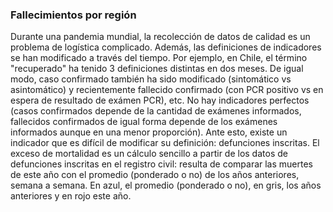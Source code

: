 ### Fallecimientos por región

Durante una pandemia mundial, la recolección de datos de calidad es un problema de logística complicado. Además, las definiciones de indicadores se han modificado a través del tiempo. Por ejemplo, en Chile, el término "recuperado" ha tenido 3 definiciones distintas en dos meses. De igual modo, caso confirmado también ha sido modificado (sintomático vs asintomático) y recientemente fallecido confirmado (con PCR positivo vs en espera de resultado de exámen PCR), etc. No hay indicadores perfectos (casos confirmados depende de la cantidad de exámenes informados, fallecidos confirmados de igual forma depende de los exámenes informados aunque en una menor proporción). Ante esto, existe un indicador que es difícil de modificar su definición: defunciones inscritas. El exceso de mortalidad es un cálculo sencillo a partir de los datos de defunciones inscritas en el registro civil: resulta de comparar las muertes de este año con el promedio (ponderado o no) de los años anteriores, semana a semana. En azul, el promedio (ponderado o no), en gris, los años anteriores y en rojo este año.